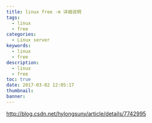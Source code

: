 ```yaml
---
title: linux free -m 详细说明
tags:
  - linux
  - free
categories:
  - Linux server
keywords:
  - linux
  - free
description:
  - linux
  - free
toc: true
date: 2017-03-02 12:05:17
thumbnail:
banner:
---
```


http://blog.csdn.net/hylongsuny/article/details/7742995